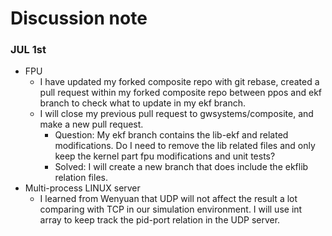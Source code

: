 # Discussion note

### JUL 1st
* FPU
	* I have updated my forked composite repo with git rebase, created a pull request within my forked composite repo between ppos and ekf branch to check what to update in my ekf branch.
	* I will close my previous pull request to gwsystems/composite, and make a new pull request. 
 		* Question: My ekf branch contains the lib-ekf and related modifications. Do I need to remove the lib related files and only keep the kernel part fpu modifications and unit tests?
		* Solved: I will create a new branch that does include the ekflib relation files.
*  Multi-process LINUX server
	* I learned from Wenyuan that UDP will not affect the result a lot comparing with TCP in our simulation environment. I will use int array to keep track the pid-port relation in the UDP server.
